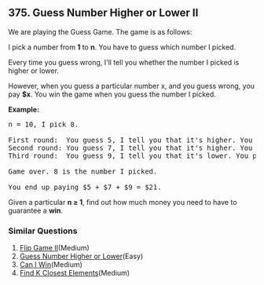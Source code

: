 ## 375. Guess Number Higher or Lower II

<p>We are playing the Guess Game. The game is as follows:</p>

<p>I pick a number from <strong>1</strong> to <strong>n</strong>. You have to guess which number I picked.</p>

<p>Every time you guess wrong, I&#39;ll tell you whether the number I picked is higher or lower.</p>

<p>However, when you guess a particular number x, and you guess wrong, you pay <b>$x</b>. You win the game when you guess the number I picked.</p>

<p><b>Example:</b></p>

<pre>
n = 10, I pick 8.

First round:  You guess 5, I tell you that it&#39;s higher. You pay $5.
Second round: You guess 7, I tell you that it&#39;s higher. You pay $7.
Third round:  You guess 9, I tell you that it&#39;s lower. You pay $9.

Game over. 8 is the number I picked.

You end up paying $5 + $7 + $9 = $21.
</pre>

<p>Given a particular <strong>n &ge; 1</strong>, find out how much money you need to have to guarantee a <b>win</b>.</p>

### Similar Questions
  1. [Flip Game II](https://github.com/openset/leetcode/tree/master/solution/flip-game-ii)(Medium)
  1. [Guess Number Higher or Lower](https://github.com/openset/leetcode/tree/master/solution/guess-number-higher-or-lower)(Easy)
  1. [Can I Win](https://github.com/openset/leetcode/tree/master/solution/can-i-win)(Medium)
  1. [Find K Closest Elements](https://github.com/openset/leetcode/tree/master/solution/find-k-closest-elements)(Medium)
